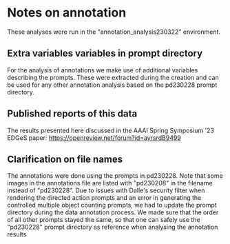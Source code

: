 # Notes on annotation
These analyses were run in the "annotation_analysis230322" environment.

## Extra variables variables in prompt directory
For the analysis of annotations we make use of additional variables describing the prompts. These were extracted during the creation and can be used for any other annotation analysis based on the pd230228 prompt directory.

## Published reports of this data
The results presented here discussed in the AAAI Spring Symposium '23 EDGeS paper: https://openreview.net/forum?id=ayrsrdB9499 

## Clarification on file names
The annotations were done using the prompts in pd230228. Note that some images in the annotations file are listed with "pd230208" in the filename instead of "pd230228". Due to issues with Dalle's security filter when rendering the directed action prompts and an error in generating the controlled multiple object counting prompts, we had to update the prompt directory during the data annotation process. We made sure that the order of all other prompts stayed the same, so that one can safely use the "pd230228" prompt directory as reference when analysing the annotation results